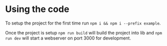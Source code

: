 # Using the code

To setup the project for the first time run `npm i && npm i --prefix example`.

Once the project is setup `npm run build` will build the project into lib and `npm run dev` will start a webserver on port 3000 for development.

